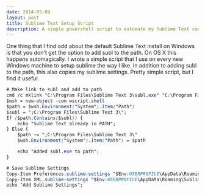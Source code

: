 ```yaml
---
date: 2014-05-09
layout: post
title: Sublime Text Setup Script
description: A simple powershell script to automate my Sublime Text config.
---
```


One thing that I find odd about the default Sublime Text install on Windows is that you don't get the option to add subl to the path. On OS X this happens automagically. I wrote a simple script that I use on every new Windows machine to setup sublime the way I like. In addition to adding subl to the path, this also copies my sublime settings. Pretty simple script, but I find it useful.

```css
# Make link to subl and add to path
cmd /c mklink "C:\Program Files\Sublime Text 3\subl.exe" "C:\Program Files\Sublime Text 3\sublime_text.exe"
$wsh = new-object -com wscript.shell
$path = $wsh.Environment("System").Item("Path")
$subl = ";C:\Program Files\Sublime Text 3\";
If ($path.Contains($subl)) {
    echo "Sublime Text already in PATH";
} Else {
    $path += ";C:\Program Files\Sublime Text 3\"
    $wsh.Environment("System").Item("Path") = $path

    echo "Added subl.exe to path";
}

# Save Sublime Settings
Copy-Item Preferences.sublime-settings "$Env:USERPROFILE\AppData\Roaming\Sublime Text 3\Packages\User"
Copy-Item XML.sublime-settings "$Env:USERPROFILE\AppData\Roaming\Sublime Text 3\Packages\User"
echo "Add Sublime Settings";
```